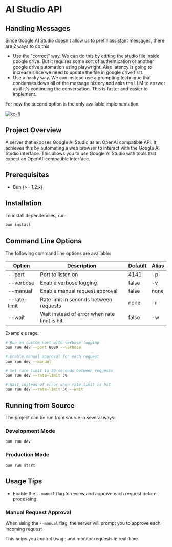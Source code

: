 # AI Studio API

## Handling Messages

Since Google AI Studio doesn't allow us to prefill assistant messages, there are 2 ways to do this

- Use the "correct" way. We can do this by editing the studio file inside google drive. But it requires some sort of authentication or another google drive automation using playwright. Also latency is going to increase since we need to update the file in google drive first.
- Use a hacky way. We can instead use a prompting technique that condenses down all of the message history and asks the LLM to answer as if it's continuing the conversation. This is faster and easier to implement.

For now the second option is the only available implementation.

[![ko-fi](https://ko-fi.com/img/githubbutton_sm.svg)](https://ko-fi.com/E1E519XS7W)

## Project Overview

A server that exposes Google AI Studio as an OpenAI compatible API. It achieves this by automating a web browser to interact with the Google AI Studio interface. This allows you to use Google AI Studio with tools that expect an OpenAI-compatible interface.

## Prerequisites

- Bun (>= 1.2.x)

## Installation

To install dependencies, run:

```sh
bun install
```

## Command Line Options

The following command line options are available:

| Option       | Description                                  | Default | Alias |
| ------------ | -------------------------------------------- | ------- | ----- |
| --port       | Port to listen on                            | 4141    | -p    |
| --verbose    | Enable verbose logging                       | false   | -v    |
| --manual     | Enable manual request approval               | false   | none  |
| --rate-limit | Rate limit in seconds between requests       | none    | -r    |
| --wait       | Wait instead of error when rate limit is hit | false   | -w    |

Example usage:

```sh
# Run on custom port with verbose logging
bun run dev --port 8080 --verbose

# Enable manual approval for each request
bun run dev --manual

# Set rate limit to 30 seconds between requests
bun run dev --rate-limit 30

# Wait instead of error when rate limit is hit
bun run dev --rate-limit 30 --wait
```

## Running from Source

The project can be run from source in several ways:

### Development Mode

```sh
bun run dev
```

### Production Mode

```sh
bun run start
```

## Usage Tips

- Enable the `--manual` flag to review and approve each request before processing.

### Manual Request Approval

When using the `--manual` flag, the server will prompt you to approve each incoming request

This helps you control usage and monitor requests in real-time.
